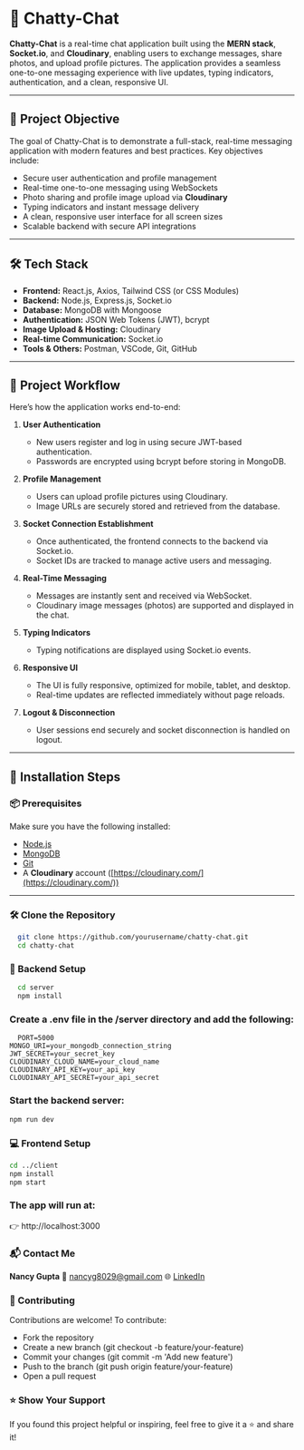 # 💬 Chatty-Chat

**Chatty-Chat** is a real-time chat application built using the **MERN stack**, **Socket.io**, and **Cloudinary**, enabling users to exchange messages, share photos, and upload profile pictures. The application provides a seamless one-to-one messaging experience with live updates, typing indicators, authentication, and a clean, responsive UI.

---

## 🚀 Project Objective

The goal of Chatty-Chat is to demonstrate a full-stack, real-time messaging application with modern features and best practices. Key objectives include:

- Secure user authentication and profile management  
- Real-time one-to-one messaging using WebSockets  
- Photo sharing and profile image upload via **Cloudinary**  
- Typing indicators and instant message delivery  
- A clean, responsive user interface for all screen sizes  
- Scalable backend with secure API integrations

---

## 🛠️ Tech Stack

- **Frontend:** React.js, Axios, Tailwind CSS (or CSS Modules)
- **Backend:** Node.js, Express.js, Socket.io
- **Database:** MongoDB with Mongoose
- **Authentication:** JSON Web Tokens (JWT), bcrypt
- **Image Upload & Hosting:** Cloudinary
- **Real-time Communication:** Socket.io
- **Tools & Others:** Postman, VSCode, Git, GitHub

---

## 🔄 Project Workflow

Here’s how the application works end-to-end:

1. **User Authentication**
   - New users register and log in using secure JWT-based authentication.
   - Passwords are encrypted using bcrypt before storing in MongoDB.

2. **Profile Management**
   - Users can upload profile pictures using Cloudinary.
   - Image URLs are securely stored and retrieved from the database.

3. **Socket Connection Establishment**
   - Once authenticated, the frontend connects to the backend via Socket.io.
   - Socket IDs are tracked to manage active users and messaging.

4. **Real-Time Messaging**
   - Messages are instantly sent and received via WebSocket.
   - Cloudinary image messages (photos) are supported and displayed in the chat.

5. **Typing Indicators**
   - Typing notifications are displayed using Socket.io events.

6. **Responsive UI**
   - The UI is fully responsive, optimized for mobile, tablet, and desktop.
   - Real-time updates are reflected immediately without page reloads.

7. **Logout & Disconnection**
   - User sessions end securely and socket disconnection is handled on logout.

---


## 🔧 Installation Steps

### 📦 Prerequisites

Make sure you have the following installed:

- [Node.js](https://nodejs.org/)
- [MongoDB](https://www.mongodb.com/)
- [Git](https://git-scm.com/)
- A **Cloudinary** account ([https://cloudinary.com/](https://cloudinary.com/))

---

### 🛠️ Clone the Repository

```bash
  git clone https://github.com/yourusername/chatty-chat.git
  cd chatty-chat
```

### 📁 Backend Setup
```bash
  cd server
  npm install
```

### Create a .env file in the /server directory and add the following:
```env
  PORT=5000
MONGO_URI=your_mongodb_connection_string
JWT_SECRET=your_secret_key
CLOUDINARY_CLOUD_NAME=your_cloud_name
CLOUDINARY_API_KEY=your_api_key
CLOUDINARY_API_SECRET=your_api_secret
```

### Start the backend server:
```bash
npm run dev
```

### 💻 Frontend Setup
```bash
cd ../client
npm install
npm start
```

### The app will run at:  
👉 http://localhost:3000

### 📬 Contact Me
**Nancy Gupta**
📧 nancyg8029@gmail.com
🌐 [LinkedIn](http://www.linkedin.com/in/nancy-gupta-784b5025a)

### 🤝 Contributing
Contributions are welcome!
To contribute:
- Fork the repository
- Create a new branch (git checkout -b feature/your-feature)
- Commit your changes (git commit -m 'Add new feature')
- Push to the branch (git push origin feature/your-feature)
- Open a pull request

### ⭐️ Show Your Support
If you found this project helpful or inspiring, feel free to give it a ⭐️ and share it!
